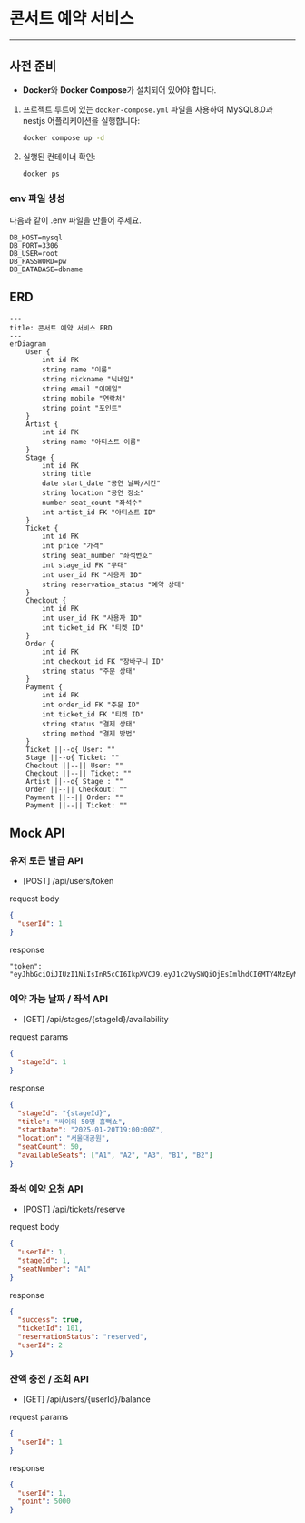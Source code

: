 # 콘서트 예약 서비스

---

## **사전 준비**

- **Docker**와 **Docker Compose**가 설치되어 있어야 합니다.

1. 프로젝트 루트에 있는 `docker-compose.yml` 파일을 사용하여 MySQL8.0과 nestjs 어플리케이션을 실행합니다:
   ```bash
   docker compose up -d
   ```
2. 실행된 컨테이너 확인:

   ```bash
   docker ps
   ```

### **env 파일 생성**

다음과 같이 .env 파일을 만들어 주세요.

```
DB_HOST=mysql
DB_PORT=3306
DB_USER=root
DB_PASSWORD=pw
DB_DATABASE=dbname
```

## ERD

```mermaid
---
title: 콘서트 예약 서비스 ERD
---
erDiagram
    User {
        int id PK
        string name "이름"
        string nickname "닉네임"
        string email "이메일"
        string mobile "연락처"
        string point "포인트"
    }
    Artist {
        int id PK
        string name "아티스트 이름"
    }
    Stage {
        int id PK
        string title
        date start_date "공연 날짜/시간"
        string location "공연 장소"
        number seat_count "좌석수"
        int artist_id FK "아티스트 ID"
    }
    Ticket {
        int id PK
        int price "가격"
        string seat_number "좌석번호"
        int stage_id FK "무대"
        int user_id FK "사용자 ID"
        string reservation_status "예약 상태"
    }
    Checkout {
        int id PK
        int user_id FK "사용자 ID"
        int ticket_id FK "티켓 ID"
    }
    Order {
        int id PK
        int checkout_id FK "장바구니 ID"
        string status "주문 상태"
    }
    Payment {
        int id PK
        int order_id FK "주문 ID"
        int ticket_id FK "티켓 ID"
        string status "결제 상태"
        string method "결제 방법"
    }
    Ticket ||--o{ User: ""
    Stage ||--o{ Ticket: ""
    Checkout ||--|| User: ""
    Checkout ||--|| Ticket: ""
    Artist ||--o{ Stage : ""
    Order ||--|| Checkout: ""
    Payment ||--|| Order: ""
    Payment ||--|| Ticket: ""

```

## Mock API

### 유저 토큰 발급 API

- [POST] /api/users/token

request body

```json
{
  "userId": 1
}
```

response

```
"token": "eyJhbGciOiJIUzI1NiIsInR5cCI6IkpXVCJ9.eyJ1c2VySWQiOjEsImlhdCI6MTY4MzEyMzYwMH0.xY8nXUK9ZP5mE7IhdG5wVUpTw"
```

### 예약 가능 날짜 / 좌석 API

- [GET] /api/stages/{stageId}/availability

request params

```json
{
  "stageId": 1
}
```

response

```json
{
  "stageId": "{stageId}",
  "title": "싸이의 50명 흠뻑쇼",
  "startDate": "2025-01-20T19:00:00Z",
  "location": "서울대공원",
  "seatCount": 50,
  "availableSeats": ["A1", "A2", "A3", "B1", "B2"]
}
```

### 좌석 예약 요청 API

- [POST] /api/tickets/reserve

request body

```json
{
  "userId": 1,
  "stageId": 1,
  "seatNumber": "A1"
}
```

response

```json
{
  "success": true,
  "ticketId": 101,
  "reservationStatus": "reserved",
  "userId": 2
}
```

### 잔액 충전 / 조회 API

- [GET] /api/users/{userId}/balance

request params

```json
{
  "userId": 1
}
```

response

```json
{
  "userId": 1,
  "point": 5000
}
```
